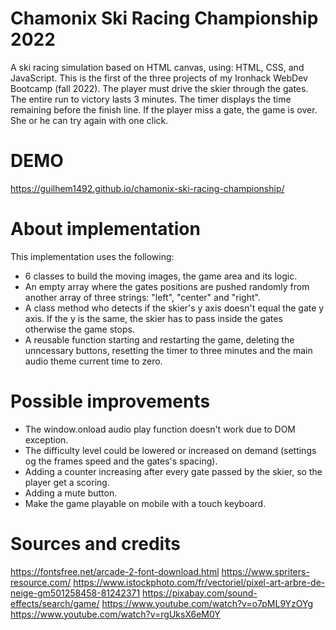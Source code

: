 # Chamonix Ski Racing Championship 2022

A ski racing simulation based on HTML canvas, using: HTML, CSS, and JavaScript. This is the first of the three projects of my Ironhack WebDev Bootcamp (fall 2022).
The player must drive the skier through the gates. The entire run to victory lasts 3 minutes. The timer displays the time remaining before the finish line. If the player miss a gate, the game is over. She or he can try again with one click.

# DEMO

https://guilhem1492.github.io/chamonix-ski-racing-championship/

# About implementation

This implementation uses the following:

- 6 classes to build the moving images, the game area and its logic.
- An empty array where the gates positions are pushed randomly from another array of three strings: "left", "center" and "right".
- A class method who detects if the skier's y axis doesn't equal the gate y axis. If the y is the same, the skier has to pass inside the gates otherwise the game stops.
- A reusable function starting and restarting the game, deleting the unncessary buttons, resetting the timer to three minutes and the main audio theme current time to zero.

# Possible improvements

- The window.onload audio play function doesn't work due to DOM exception.
- The difficulty level could be lowered or increased on demand (settings og the frames speed and the gates's spacing).
- Adding a counter increasing after every gate passed by the skier, so the player get a scoring.
- Adding a mute button.
- Make the game playable on mobile with a touch keyboard.

# Sources and credits

https://fontsfree.net/arcade-2-font-download.html
https://www.spriters-resource.com/
https://www.istockphoto.com/fr/vectoriel/pixel-art-arbre-de-neige-gm501258458-81242371
https://pixabay.com/sound-effects/search/game/
https://www.youtube.com/watch?v=o7pML9YzOYg
https://www.youtube.com/watch?v=rgUksX6eM0Y
